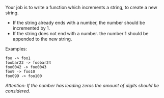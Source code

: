 Your job is to write a function which increments a string, to create a new string.

- If the string already ends with a number, the number should be incremented by 1.
- If the string does not end with a number. the number 1 should be appended to the new string.

Examples:

```
foo -> foo1
foobar23 -> foobar24
foo0042 -> foo0043
foo9 -> foo10
foo099 -> foo100
```

_Attention: If the number has leading zeros the amount of digits should be considered._
